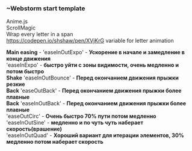 ### ~Webstorm start template  
Anime.js  
ScrollMagic  
Wrap every letter in a span  
https://codepen.io/shshaw/pen/XVjKrG  variable for letter animation


**Main easing** - 'easeInOutExpo'  - **Ускорение в начале и замедление в конце движения**  
                  'easeInExpo' - **быстро уйти с зоны видимости, очень медленно и потом быстро**    
**Shake** 'easeInOutBounce'  - **Перед окончанием движения прыжки резкие**  
**Back**  'easeOutBack'  - **Перед окончанием движения прыжки более плавные**  
**Back**  'easeInOutBack' - **Перед окончанием движения прыжки более плавные**  
'easeOutCirc' - **Очень быстро 70% пути потом медленно**  
'easeInOutSine' - **медленно и по чуть чуть наберает скорость(врашение)**      
'easeInOutQuad' - **Хороший вариант для итерации элементов, 30% медленно потом наберает скорость**
